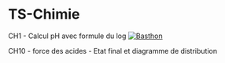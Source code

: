 # TS-Chimie

CH1 - Calcul pH avec formule du log
[![Basthon](https://basthon.fr/theme/assets/img/basthon.svg)](https://notebook.basthon.fr/?from=https://raw.githubusercontent.com/CDERYCKE/TS-Chimie/master?filepath=pH.ipynb)

CH10 - force des acides - Etat final et diagramme de distribution  


